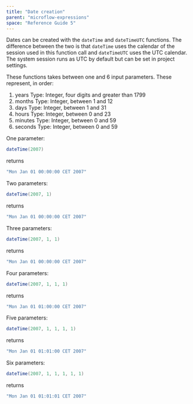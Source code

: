 ```yaml
---
title: "Date creation"
parent: "microflow-expressions"
space: "Reference Guide 5"
---
```



Dates can be created with the `dateTime` and `dateTimeUTC` functions. The difference between the two is that `dateTime` uses the calendar of the session used in this function call and `dateTimeUTC` uses the UTC calendar. The system session runs as UTC by default but can be set in project settings.

These functions takes between one and 6 input parameters. These represent, in order:

1.  years
    Type: Integer, four digits and greater than 1799
2.  months
    Type: Integer, between 1 and 12
3.  days
    Type: Integer, between 1 and 31
4.  hours
    Type: Integer, between 0 and 23
5.  minutes
    Type: Integer, between 0 and 59
6.  seconds
    Type: Integer, between 0 and 59

One parameter:

```java
dateTime(2007)

```

returns

```java
"Mon Jan 01 00:00:00 CET 2007"

```

Two parameters:

```java
dateTime(2007, 1)

```

returns

```java
"Mon Jan 01 00:00:00 CET 2007"

```

Three parameters:

```java
dateTime(2007, 1, 1)

```

returns

```java
"Mon Jan 01 00:00:00 CET 2007"

```

Four parameters:

```java
dateTime(2007, 1, 1, 1)

```

returns

```java
"Mon Jan 01 01:00:00 CET 2007"

```

Five parameters:

```java
dateTime(2007, 1, 1, 1, 1)

```

returns

```java
"Mon Jan 01 01:01:00 CET 2007"

```

Six parameters:

```java
dateTime(2007, 1, 1, 1, 1, 1)

```

returns

```java
"Mon Jan 01 01:01:01 CET 2007"

```
